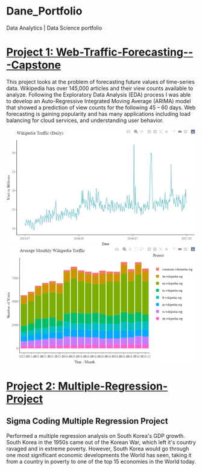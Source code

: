 # Dane_Portfolio
Data Analytics | Data Science portfolio

# [Project 1: Web-Traffic-Forecasting---Capstone](https://github.com/DaneM2/Web-Traffic-Forecasting---Capstone)
This project looks at the problem of forecasting future values of time-series data. Wikipedia has over 145,000 articles and their view counts available to analyze. Following the Exploratory Data Analysis (EDA) process I was able to develop an Auto-Regressive Integrated Moving Average (ARIMA) model that showed a prediction of view counts for the following 45 – 60 days. Web forecasting is gaining popularity and has many applications including load balancing for cloud services, and understanding user behavior.

![](images/Timeseries%20WIKI.png)
![](images/TImeseries%20avg%20traffic%20WIKI.png)

# [Project 2: Multiple-Regression-Project](https://github.com/DaneM2/Multiple-Regression-Project/tree/main)
## Sigma Coding Multiple Regression Project
Performed a multiple regression analysis on South Korea's GDP growth. South Korea in the 1950s came out of the Korean War, which left it's country ravaged and in extreme poverty.
However, South Korea would go through one most significant economic developments the World has seen, taking it from a country in poverty to one of the top 15 economies in the World today.
